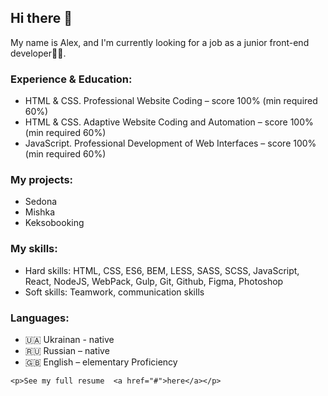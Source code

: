 <section>
    <h2>Hi there 👋</h2>
    <p>My name is Alex, and I'm currently looking for a job as a junior front-end developer👩‍💻.</p>
    <h3>Experience & Education:</h3>
    <ul>
        <li>HTML & CSS. Professional Website Coding – score 100% (min required 60%)</li>
        <li>HTML & CSS. Adaptive Website Coding and Automation – score 100% (min required 60%)</li>
        <li>JavaScript. Professional Development of Web Interfaces – score 100% (min required 60%)</li>
    </ul>
    <h3>My projects:</h3>
    <ul>
        <li>Sedona</li>
        <li>Mishka</li>
        <li>Keksobooking</li>
    </ul>
    <h3>My skills:</h3>
    <ul>
        <li>Hard skills: HTML, CSS, ES6, BEM, LESS, SASS, SCSS, JavaScript, React, NodeJS, WebPack, Gulp, Git, Github, Figma, Photoshop</li>
        <li>Soft skills: Teamwork, communication skills</li>
    </ul>
    <h3>Languages:</h3>
    <ul>
        <li>🇺🇦 Ukrainan - native</li>
        <li>🇷🇺 Russian – native</li>
        <li>🇬🇧 English – elementary Proficiency</li>
    </ul>

    <p>See my full resume  <a href="#">here</a></p>
</section>
